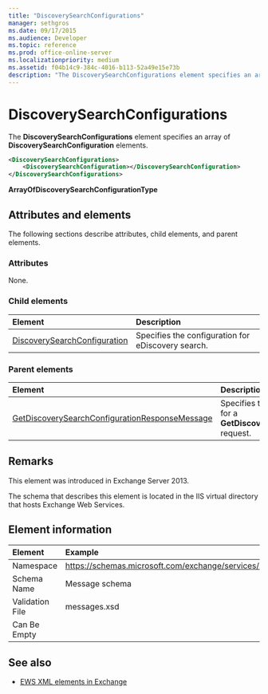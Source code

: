 ```yaml
---
title: "DiscoverySearchConfigurations"
manager: sethgros
ms.date: 09/17/2015
ms.audience: Developer
ms.topic: reference
ms.prod: office-online-server
ms.localizationpriority: medium
ms.assetid: f04b14c9-384c-4016-b113-52a49e15e73b
description: "The DiscoverySearchConfigurations element specifies an array of DiscoverySearchConfiguration elements."
---
```


# DiscoverySearchConfigurations

The **DiscoverySearchConfigurations** element specifies an array of **DiscoverySearchConfiguration** elements. 
  
```XML
<DiscoverySearchConfigurations>
    <DiscoverySearchConfiguration></DiscoverySearchConfiguration>
</DiscoverySearchConfigurations>
```

 **ArrayOfDiscoverySearchConfigurationType**
## Attributes and elements

The following sections describe attributes, child elements, and parent elements.
  
### Attributes

None.
  
### Child elements

|**Element**|**Description**|
|:-----|:-----|
|[DiscoverySearchConfiguration](discoverysearchconfiguration.md) <br/> |Specifies the configuration for eDiscovery search.  <br/> |
   
### Parent elements

|**Element**|**Description**|
|:-----|:-----|
|[GetDiscoverySearchConfigurationResponseMessage](getdiscoverysearchconfigurationresponsemessage.md) <br/> |Specifies the response message for a **GetDiscoverySearchConfiguration** request.  <br/> |
   
## Remarks

This element was introduced in Exchange Server 2013.
  
The schema that describes this element is located in the IIS virtual directory that hosts Exchange Web Services.
  
## Element information

| Element | Example |
|:-----|:-----|
|Namespace  <br/> |https://schemas.microsoft.com/exchange/services/2006/messages  <br/> |
|Schema Name  <br/> |Message schema  <br/> |
|Validation File  <br/> |messages.xsd  <br/> |
|Can Be Empty  <br/> ||
   
## See also

- [EWS XML elements in Exchange](ews-xml-elements-in-exchange.md)

